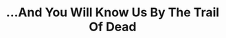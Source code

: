 ---
title: "...And You Will Know Us By The Trail Of Dead"
summary: "American alternative rock band from Austin, Texas, founded 1994."
image: "and-you-will-know-us-by-the-trail-of-dead.jpg"
apple_music_artist_url: "https://music.apple.com/gb/artist/and-you-will-know-us-by-the-trail-of-dead/110799"
---